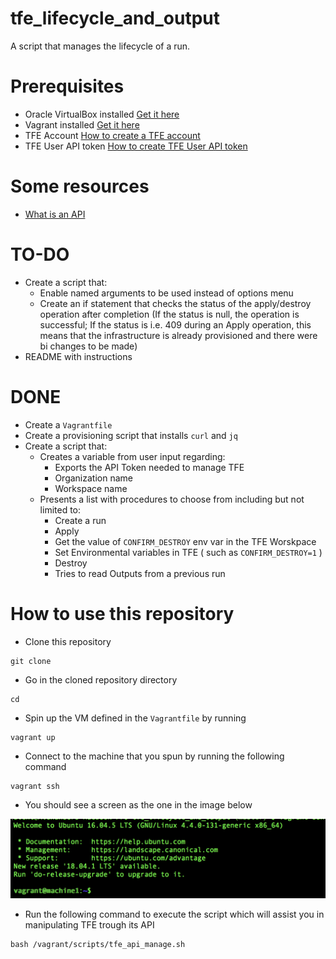 # tfe_lifecycle_and_output
A script that manages the lifecycle of a run. 

# Prerequisites

- Oracle VirtualBox installed [Get it here](https://www.virtualbox.org/wiki/Downloads)
- Vagrant installed [Get it here](https://www.vagrantup.com/downloads.html)
- TFE Account [How to create a TFE account](https://www.terraform.io/docs/enterprise/users-teams-organizations/users.html#creating-an-account)
- TFE User API token [How to create TFE User API token](https://www.terraform.io/docs/enterprise/users-teams-organizations/users.html#api-tokens)

# Some resources
- [What is an API](https://medium.freecodecamp.org/what-is-an-api-in-english-please-b880a3214a82)

# TO-DO

- Create a script that: 
  - Enable named arguments to be used instead of options menu
  - Create an if statement that checks the status of the apply/destroy operation after completion 
    (If the status is null, the operation is successful; If the status is i.e. 409 during an Apply operation, this means
     that the infrastructure is already provisioned and there were bi changes to be made)
- README with instructions
    
# DONE
  
- Create a ```Vagrantfile```
- Create a provisioning script that installs ```curl``` and ```jq```
- Create a script that: 
  - Creates a variable from user input regarding:
    - Exports the API Token needed to manage TFE
    - Organization name
    - Workspace name
  - Presents a list with procedures to choose from including but not limited to:
    - Create a run
    - Apply 
    - Get the value of ```CONFIRM_DESTROY``` env var in the TFE Worskpace
    - Set Environmental variables in TFE ( such as ```CONFIRM_DESTROY=1``` )
    - Destroy
    - Tries to read Outputs from a previous run

# How to use this repository

- Clone this repository

```
git clone 
```

- Go in the cloned repository directory

```
cd 
```

- Spin up the VM defined in the ```Vagrantfile``` by running

```
vagrant up
```

- Connect to the machine that you spun by running the following command

```
vagrant ssh
```

- You should see a screen as the one in the image below

![Alt text](pics/screen_ssh.png?raw=true "Screen after vagrant ssh")


- Run the following command to execute the script which will assist you in manipulating TFE trough its API

```
bash /vagrant/scripts/tfe_api_manage.sh
